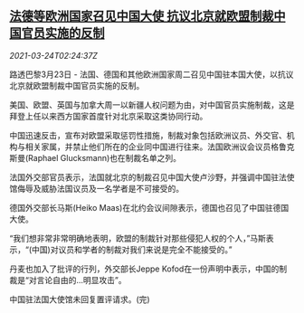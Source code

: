 <!--1616553063000-->
[法德等欧洲国家召见中国大使 抗议北京就欧盟制裁中国官员实施的反制](https://cn.reuters.com/article/eu-chinese-ambassadors-0323-tues-idCNKBS2BG08U)
------

<div><i>2021-03-24T02:24:37Z</i></div><p>路透巴黎3月23日 - 法国、德国和其他欧洲国家周二召见中国驻本国大使，以抗议北京就欧盟制裁中国官员实施的反制。</p><p>美国、欧盟、英国与加拿大周一以新疆人权问题为由，对中国官员实施制裁，这是拜登上任以来西方国家首度针对北京采取这类协同行动。</p><p>中国迅速反击，宣布对欧盟采取惩罚性措施，制裁对象包括欧洲议员、外交官、机构与相关家属，并禁止他们所在的企业同中国进行往来。法国欧洲议会议员格鲁克斯曼(Raphael Glucksmann)也在制裁名单之列。</p><p>法国外交部官员表示，法国就北京的制裁召见中国大使卢沙野，并强调中国驻法使馆侮辱及威胁法国议员及一名学者是不可接受的。</p><p>德国外交部长马斯(Heiko Maas)在北约会议间隙表示，德国也召见了中国驻德国大使。</p><p>“我们想非常非常明确地表明，欧盟的制裁针对那些侵犯人权的个人，”马斯表示，“(中国)对议员和学者的制裁对我们来说是完全不能接受的。”</p><p>丹麦也加入了批评的行列，外交部长Jeppe Kofod在一份声明中表示，中国的制裁是“对言论自由的...明显攻击”。</p><p>中国驻法国大使馆未回复置评请求。(完)</p>
